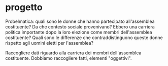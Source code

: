 # progetto
Probelmatica: quali sono le donne che hanno partecipato all'assemblea costituente? Da che contesto sociale provenivano? Ebbero una carriera politica importante dopo la loro elezione come membri dell'assemblea costituente? Quali sono le differenze che contraddistinguono queste donne rispetto agli uomini eletti per l'assemblea? 

Raccogliere dati riguardo alla carriera dei membri dell'assemblea costituente. Dobbiamo raccogliere fatti, elementi "oggettivi". 
